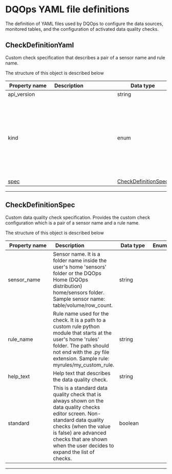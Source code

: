 # DQOps YAML file definitions
The definition of YAML files used by DQOps to configure the data sources, monitored tables, and the configuration of activated data quality checks.


## CheckDefinitionYaml
Custom check specification that describes a pair of a sensor name and rule name.









The structure of this object is described below

|&nbsp;Property&nbsp;name&nbsp;|&nbsp;Description&nbsp;&nbsp;&nbsp;&nbsp;&nbsp;&nbsp;&nbsp;&nbsp;&nbsp;&nbsp;&nbsp;&nbsp;&nbsp;&nbsp;&nbsp;&nbsp;&nbsp;&nbsp;&nbsp;&nbsp;&nbsp;|&nbsp;Data&nbsp;type&nbsp;|&nbsp;Enum&nbsp;values&nbsp;|&nbsp;Default&nbsp;value&nbsp;|&nbsp;Sample&nbsp;values&nbsp;|
|---------------|---------------------------------|-----------|-------------|---------------|---------------|
|api_version||string| | | |
|kind||enum|default_schedules<br/>settings<br/>default_notifications<br/>rule<br/>sensor<br/>source<br/>check<br/>dashboards<br/>default_checks<br/>table<br/>provider_sensor<br/>file_index<br/>| | |
|[spec](./CheckDefinitionYaml.md#CheckDefinitionSpec)||[CheckDefinitionSpec](./CheckDefinitionYaml.md#CheckDefinitionSpec)| | | |









___


## CheckDefinitionSpec
Custom data quality check specification. Provides the custom check configuration which is a pair of a sensor name and a rule name.









The structure of this object is described below

|&nbsp;Property&nbsp;name&nbsp;|&nbsp;Description&nbsp;&nbsp;&nbsp;&nbsp;&nbsp;&nbsp;&nbsp;&nbsp;&nbsp;&nbsp;&nbsp;&nbsp;&nbsp;&nbsp;&nbsp;&nbsp;&nbsp;&nbsp;&nbsp;&nbsp;&nbsp;|&nbsp;Data&nbsp;type&nbsp;|&nbsp;Enum&nbsp;values&nbsp;|&nbsp;Default&nbsp;value&nbsp;|&nbsp;Sample&nbsp;values&nbsp;|
|---------------|---------------------------------|-----------|-------------|---------------|---------------|
|sensor_name|Sensor name. It is a folder name inside the user&#x27;s home &#x27;sensors&#x27; folder or the DQOps Home (DQOps distribution) home/sensors folder. Sample sensor name: table/volume/row_count.|string| | | |
|rule_name|Rule name used for the check. It is a path to a custom rule python module that starts at the user&#x27;s home &#x27;rules&#x27; folder. The path should not end with the .py file extension. Sample rule: myrules/my_custom_rule.|string| | | |
|help_text|Help text that describes the data quality check.|string| | | |
|standard|This is a standard data quality check that is always shown on the data quality checks editor screen. Non-standard data quality checks (when the value is false) are advanced checks that are shown when the user decides to expand the list of checks.|boolean| | | |









___


